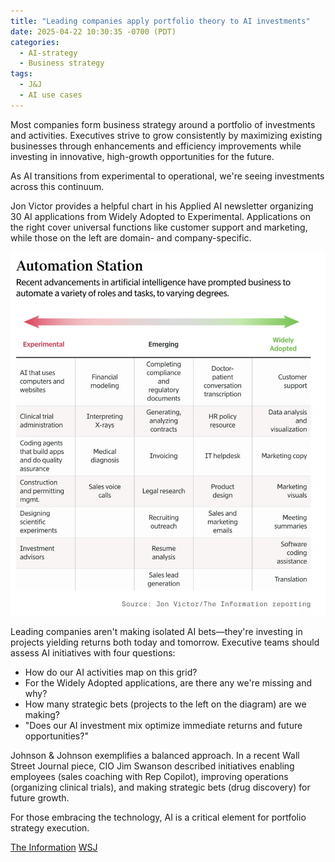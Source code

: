 ```yaml
---
title: "Leading companies apply portfolio theory to AI investments"
date: 2025-04-22 10:30:35 -0700 (PDT)
categories: 
  - AI-strategy
  - Business strategy
tags:
  - J&J
  - AI use cases
---
```


Most companies form business strategy around a portfolio of investments and activities. Executives strive to grow consistently by maximizing existing businesses through enhancements and efficiency improvements while investing in innovative, high-growth opportunities for the future.

<!--more-->

As AI transitions from experimental to operational, we're seeing investments across this continuum.

Jon Victor provides a helpful chart in his Applied AI newsletter organizing 30 AI applications from Widely Adopted to Experimental. Applications on the right cover universal functions like customer support and marketing, while those on the left are domain- and company-specific.

![Source: Jon Victor](assets/images/ai_use_cases_applied_ai.png)

Leading companies aren't making isolated AI bets—they're investing in projects yielding returns both today and tomorrow. Executive teams should assess AI initiatives with four questions:

* How do our AI activities map on this grid?
* For the Widely Adopted applications, are there any we're missing and why?
* How many strategic bets (projects to the left on the diagram) are we making?
* "Does our AI investment mix optimize immediate returns and future opportunities?"

Johnson & Johnson exemplifies a balanced approach. In a recent Wall Street Journal piece, CIO Jim Swanson described initiatives enabling employees (sales coaching with Rep Copilot), improving operations (organizing clinical trials), and making strategic bets (drug discovery) for future growth.

For those embracing the technology, AI is a critical element for portfolio strategy execution.

[The Information](https://www.theinformation.com/articles/30-least-common-uses-ai)
[WSJ](https://www.wsj.com/articles/johnson-johnson-pivots-its-ai-strategy-a9d0631f)
